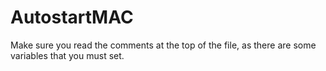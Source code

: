 # AutostartMAC

Make sure you read the comments at the top of the file, as there are some variables that you must set.
